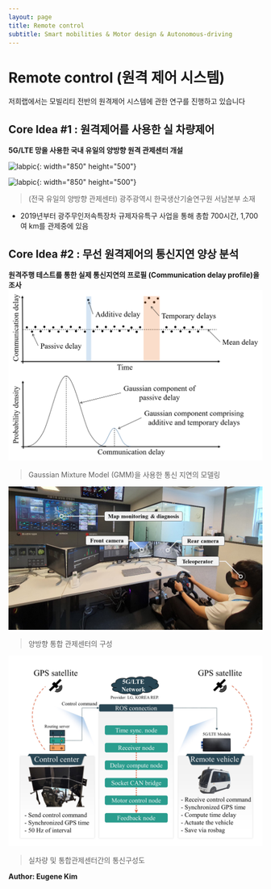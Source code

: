 ```yaml
---
layout: page
title: Remote control
subtitle: Smart mobilities & Motor design & Autonomous-driving
---
```


# Remote control (원격 제어 시스템)
저희랩에서는 모빌리티 전반의 원격제어 시스템에 관한 연구를 진행하고 있습니다

## Core Idea #1 : 원격제어를 사용한 실 차량제어

**5G/LTE 망을 사용한 국내 유일의 양방향 원격 관제센터 개설**

![labpic](https://github.com/hrchalab/hrchalab.github.io/blob/master/assets/remote/원격제어영상1.gif?raw=true){: width="850" height="500"}

![labpic](https://github.com/hrchalab/hrchalab.github.io/blob/master/assets/remote/원격제어영상2.gif?raw=true){: width="850" height="500"}
> (전국 유일의 양방향 관제센터) 광주광역시 한국생산기술연구원 서남본부 소재

- 2019년부터 광주무인저속특장차 규제자유특구 사업을 통해 총합 700시간, 1,700여 km를 관제중에 있음

## Core Idea #2 : 무선 원격제어의 통신지연 양상 분석

**원격주행 테스트를 통한 실제 통신지연의 프로필 (Communication delay profile)을 조사**
![labpic](https://github.com/hrchalab/hrchalab.github.io/blob/master/assets/remote/communication_delay.png?raw=true)
> Gaussian Mixture Model (GMM)을 사용한 통신 지연의 모델링

![labpic](https://github.com/hrchalab/hrchalab.github.io/blob/master/assets/remote/example_teleopration.png?raw=true)
> 양방향 통합 관제센터의 구성

![labpic](https://github.com/hrchalab/hrchalab.github.io/blob/master/assets/remote/experiment.jpg?raw=true)
> 실차량 및 통합관제센터간의 통신구성도




**Author: Eugene Kim**
